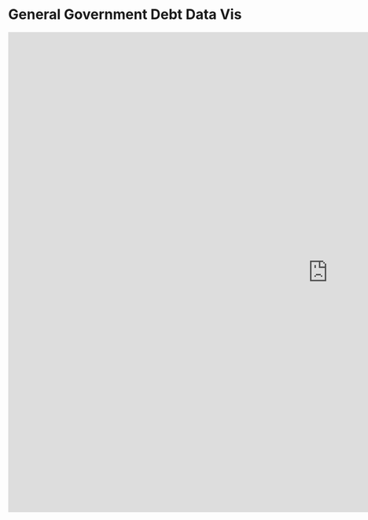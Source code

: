 


# General Government Debt Data Vis
<iframe src="https://data.oecd.org/chart/7faA" width="1300" height="975" style="border: 0" mozallowfullscreen="true" webkitallowfullscreen="true" allowfullscreen="true"><a href="https://data.oecd.org/chart/7faA" target="_blank">OECD Chart: General government debt, Total, % of GDP, Annual, 2020</a></iframe>

